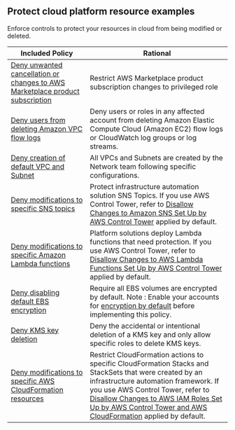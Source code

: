 ## Protect cloud platform resource examples

Enforce controls to protect your resources in cloud from being modified or deleted. 

| Included Policy | Rational | 
|------|-------------|
|[Deny unwanted cancellation or changes to AWS Marketplace product subscription](Deny-unwanted-cancellation-or-changes-to-AWS-Marketplace-product-subscription.json)| Restrict AWS Marketplace product subscription changes to privileged role|
| [Deny users from deleting Amazon VPC flow logs](https://docs.aws.amazon.com/organizations/latest/userguide/orgs_manage_policies_scps_examples_vpc.html#example_vpc_1)|Deny users or roles in any affected account from deleting Amazon Elastic Compute Cloud (Amazon EC2) flow logs or CloudWatch log groups or log streams.|
| [Deny creation of default VPC and Subnet](Deny-creation-of-default-VPC-and-subnet.json) | All VPCs and Subnets are created by the Network team following specific configurations.|
| [Deny modifications to specific SNS topics](Deny-modifications-to-specific-SNS-topics.json)|Protect infrastructure automation solution SNS Topics. If you use AWS Control Tower, refer to [Disallow Changes to Amazon SNS Set Up by AWS Control Tower](https://docs.aws.amazon.com/controltower/latest/userguide/mandatory-controls.html#sns-disallow-changes) applied by default.|
| [Deny modifications to specific Amazon Lambda functions](Deny-modifications-to-specific-Amazon-Lambda-functions.json) |Platform solutions deploy Lambda functions that need protection. If you use AWS Control Tower, refer to [Disallow Changes to AWS Lambda Functions Set Up by AWS Control Tower](https://docs.aws.amazon.com/controltower/latest/userguide/mandatory-controls.html#lambda-disallow-changes) applied by default.|
| [Deny disabling default EBS encryption](Deny-disabling-default-EBS-encryption.json)|Require all EBS volumes are encrypted by default. Note : Enable your accounts for [encryption by default](https://docs.aws.amazon.com/AWSEC2/latest/UserGuide/EBSEncryption.html#EBSEncryption_key_mgmt) before implementing this policy.|
| [Deny KMS key deletion](Deny-KMS-key-deletion.json) |Deny the accidental or intentional deletion of a KMS key and only allow specific roles to delete KMS keys.|
| [Deny modifications to specific AWS CloudFormation resources](Deny-modifications-to-specific-AWS-CloudFormation-resources.json) |Restrict CloudFormation actions to specific CloudFormation Stacks and StackSets that were created by an infrastructure automation framework. If you use AWS Control Tower, refer to [Disallow Changes to AWS IAM Roles Set Up by AWS Control Tower and AWS CloudFormation](https://docs.aws.amazon.com/controltower/latest/userguide/mandatory-controls.html#iam-disallow-changes) applied by default.|



